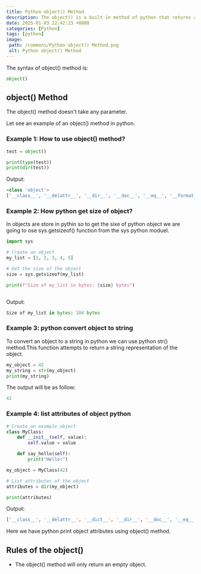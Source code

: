 ```yaml
---
title: Python object() Method
description: The object() is a built-in method of python that returns an empty object that is the base for all the classes.
date: 2025-01-03 22:42:23 +0800
categories: [Python]
tags: [python]
image:
 path: /commons/Python object() Method.png
 alt: Python object() Method
---
```


The syntax of object() method is:

```python
object()
```

## object() Method

The object() method doesn't take any parameter.

Let see an example of an object() method in python.

### Example 1: How to use object() method?

```python
test = object()

print(type(test))
print(dir(test))

```

Output:

```python
<class 'object'>
['__class__', '__delattr__', '__dir__', '__doc__', '__eq__', '__format__', '__ge__', '__getattribute__', '__gt__', '__hash__', '__init__', '__init_subclass__', '__le__', '__lt__', '__ne__', '__new__', '__reduce__', '__reduce_ex__', '__repr__', '__setattr__', '__sizeof__', '__str__', '__subclasshook__']

```

### Example 2: How python get size of object?

In objects are store in pythin so to get the sixe of python object we are going to ose sys.getsizeof() function from the sys python moduel.

```python
import sys

# Create an object
my_list = [1, 2, 3, 4, 5]

# Get the size of the object
size = sys.getsizeof(my_list)

print(f"Size of my_list in bytes: {size} bytes")



```

Output:

```python
Size of my_list in bytes: 104 bytes

```

### Example 3: python convert object to string

To convert an object to a string in python we can use python str() method.This function attempts to return a string representation of the object.

```python
my_object = 42
my_string = str(my_object)
print(my_string)

```

The output will be as follow:

```python
42

```

### Example 4: list attributes of object python

```python
# Create an example object
class MyClass:
    def __init__(self, value):
        self.value = value

    def say_hello(self):
        print("Hello!")

my_object = MyClass(42)

# List attributes of the object
attributes = dir(my_object)

print(attributes)

```

Output:

```python
['__class__', '__delattr__', '__dict__', '__dir__', '__doc__', '__eq__', '__format__', '__ge__', '__getattribute__', '__gt__', '__hash__', '__init__', '__init_subclass__', '__le__', '__lt__', '__module__', '__ne__', '__new__', '__reduce__', '__reduce_ex__', '__repr__', '__setattr__', '__sizeof__', '__str__', '__subclasshook__', '__weakref__', 'say_hello', 'value']

```

Here we have python print object attributes using object() method.

## Rules of the object()

* The object() method will only return an empty object.